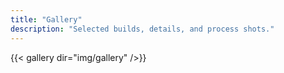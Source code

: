 ```yaml
---
title: "Gallery"
description: "Selected builds, details, and process shots."
---
```


{{< gallery dir="img/gallery" />}}
